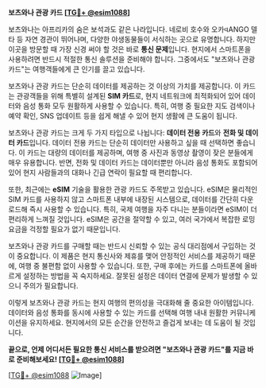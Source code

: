 **보츠와나 관광 카드 [[TG💪+ @esim1088](https://t.me/s/esim1088)]**

보츠와나는 아프리카의 숨은 보석과도 같은 나라입니다. 네로비 호수와 오카વANGO 델타 등 자연 경관이 뛰어나며, 다양한 야생동물들이 서식하는 곳으로 유명합니다. 하지만 이곳을 방문할 때 가장 신경 써야 할 것은 바로 **통신 문제**입니다. 현지에서 스마트폰을 사용하려면 반드시 적절한 통신 솔루션을 준비해야 합니다. 그중에서도 "보츠와나 관광 카드"는 여행객들에게 큰 인기를 끌고 있습니다.

보츠와나 관광 카드는 단순히 데이터를 제공하는 것 이상의 가치를 제공합니다. 이 카드는 관광객들을 위해 특별히 설계된 **SIM 카드**로, 현지 네트워크에 최적화되어 있어 데이터와 음성 통화 모두 원활하게 사용할 수 있습니다. 특히, 여행 중 필요한 지도 검색이나 예약 확인, SNS 업데이트 등을 쉽게 해낼 수 있어 현지 생활에 큰 도움이 됩니다.

보츠와나 관광 카드는 크게 두 가지 타입으로 나뉩니다: **데이터 전용 카드**와 **전화 및 데이터 카드**입니다. 데이터 전용 카드는 단순히 데이터만 사용하고 싶을 때 선택하면 좋습니다. 이 카드는 대량의 데이터를 제공하며, 여행 중 사진과 동영상 촬영이 잦은 분들에게 매우 유용합니다. 반면, 전화 및 데이터 카드는 데이터뿐만 아니라 음성 통화도 포함되어 있어 현지 사람들과의 대화나 긴급 연락이 필요할 때 편리합니다.

또한, 최근에는 **eSIM** 기술을 활용한 관광 카드도 주목받고 있습니다. eSIM은 물리적인 SIM 카드를 사용하지 않고 스마트폰 내부에 내장된 시스템으로, 데이터를 간단히 다운로드해 즉시 사용할 수 있습니다. 특히, 국제 여행을 자주 다니는 분들이라면 eSIM이 더 편리하게 느껴질 것입니다. eSIM은 공간을 절약할 수 있고, 여러 국가에서 복잡한 로밍 요금을 걱정할 필요가 없기 때문입니다.

보츠와나 관광 카드를 구매할 때는 반드시 신뢰할 수 있는 공식 대리점에서 구입하는 것이 중요합니다. 이 제품은 현지 통신사와 제휴를 맺어 안정적인 서비스를 제공하기 때문에, 여행 중 불편함 없이 사용할 수 있습니다. 또한, 구매 후에는 카드를 스마트폰에 올바르게 설정하는 방법을 꼭 숙지하세요. 잘못된 설정은 데이터 연결에 문제가 발생할 수 있으니 주의가 필요합니다.

이렇게 보츠와나 관광 카드는 현지 여행의 편의성을 극대화해 줄 중요한 아이템입니다. 데이터와 음성 통화를 동시에 사용할 수 있는 카드를 선택해 여행 내내 원활한 커뮤니케이션을 유지하세요. 현지에서의 모든 순간을 안전하고 즐겁게 보내는 데 도움이 될 것입니다.

**끝으로, 언제 어디서든 필요한 통신 서비스를 받으려면 "보츠와나 관광 카드"를 지금 바로 준비해보세요! [[TG💪+ @esim1088](https://t.me/s/esim1088)]**

[[TG💪+ @esim1088](https://t.me/s/esim1088) ![Image](https://i.postimg.cc/Y0z9fWf4/image.png)]